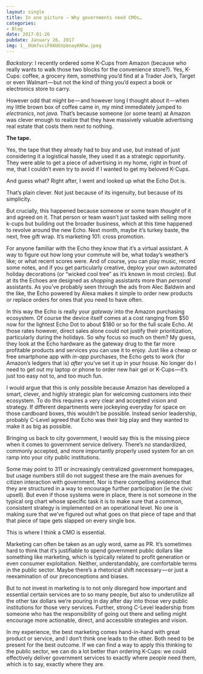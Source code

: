 ```yaml
---
layout: single
title: In one picture — Why governments need CMOs…
categories: 
- Blog
date: 2017-01-26
pubdate: January 26, 2017
img: 1__OUm7vciF0AUGVpbnayKNhw.jpeg
---
```

_Backstory_: I recently ordered some K-Cups from Amazon (because who really wants to walk those two blocks for the convenience store?). Yes, K-Cups: coffee, a grocery item, something you’d find at a Trader Joe’s, Target or even Walmart — but not the kind of thing you’d expect a book or electronics store to carry.

However odd that might be — and however long I thought about it — when my little brown box of coffee came in, my mind immediately jumped to _electronics_, not _java_. That’s because someone (or some team) at Amazon was clever enough to realize that they have massively valuable advertising real estate that costs them next to nothing.

**The tape.**

Yes, the tape that they already had to buy and use, but instead of just considering it a logistical hassle, they used it as a strategic opportunity. They were able to get a piece of advertising in my home, right in front of me, that I couldn’t even try to avoid if I wanted to get my beloved K-Cups.

And guess what? Right after, I went and looked up what the Echo Dot is.

That’s plain clever. Not just because of its ingenuity, but because of its simplicity.

But crucially, this happened because someone or some team _thought_ of it and agreed on it. That person or team wasn’t just tasked with selling more k-cups but building out the broader business, which at this time happened to revolve around the new Echo. Next month, maybe it’s turkey baste, the next, free gift wrap. It’s marketing 101: cross promotion.

For anyone familiar with the Echo they know that it’s a virtual assistant. A way to figure out how long your commute will be, what today’s weather’s like; or what recent scores were. And of course, you can play music, record some notes, and if you get particularly creative, deploy your own automated holiday decorations (or “wicked cool tree” as it’s known in most circles). But at its the Echoes are designed as _shopping_ assistants more than _personal_ assistants. As you’ve probably seen through the ads from Alec Baldwin and the like, the Echo powered by Alexa makes it simple to order new products or replace orders for ones that you need to have often.

In this way the Echo is really your _gateway_ into the Amazon purchasing ecosystem. Of course the device itself comes at a cost ranging from $50 now for the lightest Echo Dot to about $180 or so for the full scale Echo. At those rates however, direct sales alone could not justify their prioritization, particularly during the holidays. So why focus so much on them? My guess, they look at the Echo hardware as the gateway drug to the far more profitable products and services you can use it to enjoy. Just like a cheap or free smartphone app with _in-app_ purchases, the Echo gets to work (for Amazon’s ledgers that is) _after_ you’ve set it up in your house. No longer do I need to get out my laptop or phone to order new hair gel or K-Cups — it’s just too easy not to, and too much fun.

I would argue that this is only possible because Amazon has developed a smart, clever, and highly strategic plan for welcoming customers into their ecosystem. To do this requires a very clear and accepted vision and strategy. If different departments were jockeying everyday for space on those cardboard boxes, this wouldn’t be possible. Instead senior leadership, probably C-Level agreed that Echo was their big play and they wanted to make it as big as possible.

Bringing us back to city government, I would say this is the missing piece when it comes to government service delivery. There’s no standardized, commonly accepted, and more importantly properly used system for an on ramp into your city public institutions.

Some may point to 311 or increasingly centralized government homepages, but usage numbers still do not suggest these are the main avenues for citizen interaction with government. Nor is there compelling evidence that they are structured in a way to encourage further participation (ie the civic upsell). But even if those systems were in place, there is not someone in the typical org chart whose specific task it is to make sure that a common, consistent strategy is implemented on an operational level. No one is making sure that we’ve figured out what goes on that piece of tape and that that piece of tape gets slapped on every single box.

This is where I think a CMO is essential.

Marketing can often be taken as an ugly word, same as PR. It’s sometimes hard to think that it’s justifiable to spend government public dollars like something like marketing, which is typically related to profit generation or even consumer exploitation. Neither, understandably, are comfortable terms in the public sector. Maybe there’s a rhetorical shift necessary — or just a reexamination of our preconceptions and biases.

But to not invest in marketing is to not only disregard how important and essential certain services are to so many people, but also to underutilize all the other tax dollars we’re pouring in day after day into those very public institutions for those very services. Further, strong C-Level leadership from someone who has the responsibility of going out there and selling might encourage more actionable, direct, and accessible strategies and vision.

In my experience, the best marketing comes hand-in-hand with great product or service, and I don’t think one leads to the other. Both need to be present for the best outcome. If we can find a way to apply this thinking to the public sector, we can do a lot better than ordering K-Cups: we could effectively deliver government services to exactly where people need them, which is to say, exactly where they are.